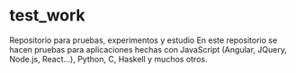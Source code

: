 # test_work
Repositorio para pruebas, experimentos y estudio
En este repositorio se hacen pruebas para aplicaciones hechas con JavaScript (Angular, JQuery, Node.js, React...), Python, C, Haskell y muchos otros. 

